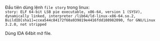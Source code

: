 Đầu tiên dùng lệnh ```file story``` trong linux:<br/>
```story: ELF 64-bit LSB pie executable, x86-64, version 1 (SYSV), dynamically linked, interpreter /lib64/ld-linux-x86-64.so.2, BuildID[sha1]=ccea544c84172f60a939819e4416fdd108982090, for GNU/Linux 3.2.0, not stripped```

Dùng IDA 64bit mở file.
